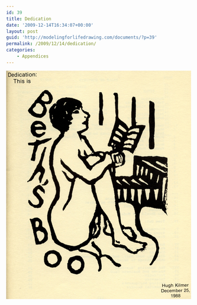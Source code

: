 ```yaml
---
id: 39
title: Dedication
date: '2009-12-14T16:34:07+00:00'
layout: post
guid: 'http://modelingforlifedrawing.com/documents/?p=39'
permalink: /2009/12/14/dedication/
categories:
    - Appendices
---
```


![Dedication - Beth's Book](images/Dedication.jpg "Dedication - Beth's Book")
